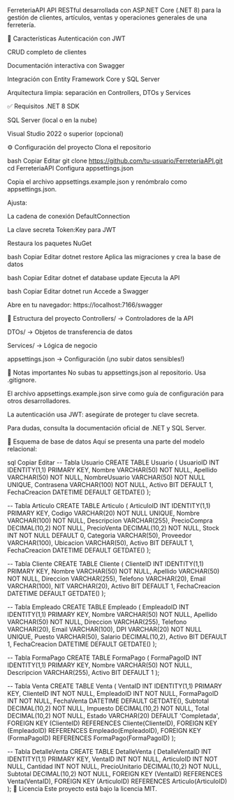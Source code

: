 FerreteriaAPI
API RESTful desarrollada con ASP.NET Core (.NET 8) para la gestión de clientes, artículos, ventas y operaciones generales de una ferretería.

🚀 Características
Autenticación con JWT

CRUD completo de clientes

Documentación interactiva con Swagger

Integración con Entity Framework Core y SQL Server

Arquitectura limpia: separación en Controllers, DTOs y Services

✅ Requisitos
.NET 8 SDK

SQL Server (local o en la nube)

Visual Studio 2022 o superior (opcional)

⚙️ Configuración del proyecto
Clona el repositorio

bash
Copiar
Editar
git clone https://github.com/tu-usuario/FerreteriaAPI.git
cd FerreteriaAPI
Configura appsettings.json

Copia el archivo appsettings.example.json y renómbralo como appsettings.json.

Ajusta:

La cadena de conexión DefaultConnection

La clave secreta Token:Key para JWT

Restaura los paquetes NuGet

bash
Copiar
Editar
dotnet restore
Aplica las migraciones y crea la base de datos

bash
Copiar
Editar
dotnet ef database update
Ejecuta la API

bash
Copiar
Editar
dotnet run
Accede a Swagger

Abre en tu navegador: https://localhost:7166/swagger

📁 Estructura del proyecto
Controllers/ → Controladores de la API

DTOs/ → Objetos de transferencia de datos

Services/ → Lógica de negocio

appsettings.json → Configuración (¡no subir datos sensibles!)

📝 Notas importantes
No subas tu appsettings.json al repositorio. Usa .gitignore.

El archivo appsettings.example.json sirve como guía de configuración para otros desarrolladores.

La autenticación usa JWT: asegúrate de proteger tu clave secreta.

Para dudas, consulta la documentación oficial de .NET y SQL Server.

🧪 Esquema de base de datos
Aquí se presenta una parte del modelo relacional:

sql
Copiar
Editar
-- Tabla Usuario
CREATE TABLE Usuario (
    UsuarioID INT IDENTITY(1,1) PRIMARY KEY,
    Nombre VARCHAR(50) NOT NULL,
    Apellido VARCHAR(50) NOT NULL,
    NombreUsuario VARCHAR(50) NOT NULL UNIQUE,
    Contrasena VARCHAR(100) NOT NULL,
    Activo BIT DEFAULT 1,
    FechaCreacion DATETIME DEFAULT GETDATE()
);

-- Tabla Articulo
CREATE TABLE Articulo (
    ArticuloID INT IDENTITY(1,1) PRIMARY KEY,
    Codigo VARCHAR(20) NOT NULL UNIQUE,
    Nombre VARCHAR(100) NOT NULL,
    Descripcion VARCHAR(255),
    PrecioCompra DECIMAL(10,2) NOT NULL,
    PrecioVenta DECIMAL(10,2) NOT NULL,
    Stock INT NOT NULL DEFAULT 0,
    Categoria VARCHAR(50),
    Proveedor VARCHAR(100),
    Ubicacion VARCHAR(50),
    Activo BIT DEFAULT 1,
    FechaCreacion DATETIME DEFAULT GETDATE()
);

-- Tabla Cliente
CREATE TABLE Cliente (
    ClienteID INT IDENTITY(1,1) PRIMARY KEY,
    Nombre VARCHAR(50) NOT NULL,
    Apellido VARCHAR(50) NOT NULL,
    Direccion VARCHAR(255),
    Telefono VARCHAR(20),
    Email VARCHAR(100),
    NIT VARCHAR(20),
    Activo BIT DEFAULT 1,
    FechaCreacion DATETIME DEFAULT GETDATE()
);

-- Tabla Empleado
CREATE TABLE Empleado (
    EmpleadoID INT IDENTITY(1,1) PRIMARY KEY,
    Nombre VARCHAR(50) NOT NULL,
    Apellido VARCHAR(50) NOT NULL,
    Direccion VARCHAR(255),
    Telefono VARCHAR(20),
    Email VARCHAR(100),
    DPI VARCHAR(20) NOT NULL UNIQUE,
    Puesto VARCHAR(50),
    Salario DECIMAL(10,2),
    Activo BIT DEFAULT 1,
    FechaCreacion DATETIME DEFAULT GETDATE()
);

-- Tabla FormaPago
CREATE TABLE FormaPago (
    FormaPagoID INT IDENTITY(1,1) PRIMARY KEY,
    Nombre VARCHAR(50) NOT NULL,
    Descripcion VARCHAR(255),
    Activo BIT DEFAULT 1
);

-- Tabla Venta
CREATE TABLE Venta (
    VentaID INT IDENTITY(1,1) PRIMARY KEY,
    ClienteID INT NOT NULL,
    EmpleadoID INT NOT NULL,
    FormaPagoID INT NOT NULL,
    FechaVenta DATETIME DEFAULT GETDATE(),
    Subtotal DECIMAL(10,2) NOT NULL,
    Impuesto DECIMAL(10,2) NOT NULL,
    Total DECIMAL(10,2) NOT NULL,
    Estado VARCHAR(20) DEFAULT 'Completada',
    FOREIGN KEY (ClienteID) REFERENCES Cliente(ClienteID),
    FOREIGN KEY (EmpleadoID) REFERENCES Empleado(EmpleadoID),
    FOREIGN KEY (FormaPagoID) REFERENCES FormaPago(FormaPagoID)
);

-- Tabla DetalleVenta
CREATE TABLE DetalleVenta (
    DetalleVentaID INT IDENTITY(1,1) PRIMARY KEY,
    VentaID INT NOT NULL,
    ArticuloID INT NOT NULL,
    Cantidad INT NOT NULL,
    PrecioUnitario DECIMAL(10,2) NOT NULL,
    Subtotal DECIMAL(10,2) NOT NULL,
    FOREIGN KEY (VentaID) REFERENCES Venta(VentaID),
    FOREIGN KEY (ArticuloID) REFERENCES Articulo(ArticuloID)
);
📄 Licencia
Este proyecto está bajo la licencia MIT.
